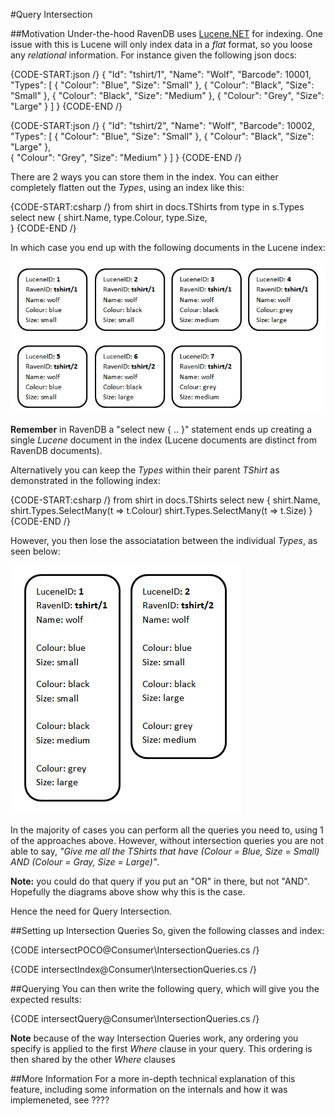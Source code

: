 #Query Intersection

##Motivation
Under-the-hood RavenDB uses [Lucene.NET](http://incubator.apache.org/lucene.net/) for indexing. One issue with this is Lucene will only index data in a *flat* format, so you loose any *relational* information. For instance given the following json docs:

{CODE-START:json /}
{
	"Id": "tshirt/1",
    "Name": "Wolf", 
    "Barcode": 10001, 
    "Types": [
        { "Colour": "Blue",   "Size": "Small" }, 
        { "Colour": "Black",  "Size": "Small" }, 
        { "Colour": "Black",  "Size": "Medium" }, 
        { "Colour": "Grey",   "Size": "Large" }
    ]
}
{CODE-END /}

{CODE-START:json /}
{
    "Id": "tshirt/2",
    "Name": "Wolf", 
    "Barcode": 10002, 
    "Types": [
        { "Colour": "Blue",   "Size": "Small" }, 
        { "Colour": "Black",  "Size": "Large" },         
        { "Colour": "Grey",   "Size": "Medium" }
    ]
}
{CODE-END /}

There are 2 ways you can store them in the index. You can either completely flatten out the *Types*, using an index like this:

{CODE-START:csharp /}
from shirt in docs.TShirts
from type in s.Types
	select new 
	{ 
		shirt.Name, 
		type.Colour, 
		type.Size, 		
	}
{CODE-END /}

In which case you end up with the following documents in the Lucene index:

![Figure 1: Polymorphic indexes](images/intersect_search_lucene_doc_internals_1.png)

**Remember** in RavenDB a "select new { .. }" statement ends up creating a single *Lucene* document in the index (Lucene documents are distinct from RavenDB documents). 

Alternatively you can keep the *Types* within their parent *TShirt* as demonstrated in the following index:

{CODE-START:csharp /}
from shirt in docs.TShirts
	select new 
	{ 
		shirt.Name, 
		shirt.Types.SelectMany(t => t.Colour)
		shirt.Types.SelectMany(t => t.Size)
	}
{CODE-END /}

However, you then lose the associatation between the individual *Types*, as seen below:

![Figure 2: Polymorphic indexes](images/intersect_search_lucene_doc_internals_2.png)

In the majority of cases you can perform all the queries you need to, using 1 of the approaches above. However, without intersection queries you are not able to say, *"Give me all the TShirts that have (Colour = Blue, Size = Small) AND (Colour = Gray, Size = Large)"*.

**Note:** you could do that query if you put an "OR" in there, but not "AND". Hopefully the diagrams above show why this is the case.

Hence the need for Query Intersection.

##Setting up Intersection Queries
So, given the following classes and index:

{CODE intersectPOCO@Consumer\IntersectionQueries.cs /}

{CODE intersectIndex@Consumer\IntersectionQueries.cs /}

##Querying
You can then write the following query, which will give you the expected results:

{CODE intersectQuery@Consumer\IntersectionQueries.cs /}

__Note__ because of the way Intersection Queries work, any ordering you specify is applied to the first *Where* clause in your query. This ordering is then shared by the other *Where* clauses

##More Information
For a more in-depth technical explanation of this feature, including some information on the internals and how it was implemeneted, see ????